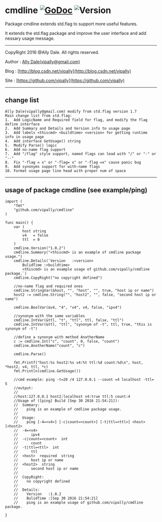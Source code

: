 # cmdline [![GoDoc](https://godoc.org/github.com/vipally/cmdline?status.svg)](https://godoc.org/github.com/vipally/cmdline) ![Version](https://img.shields.io/badge/version-2.0.0.final-green.svg)
Package cmdline extends std.flag to support more useful features.

It extends the std.flag package and improve the user interface and add nessary usage message.

***

CopyRight 2016 @Ally Dale. All rights reserved.
	
Author  : [Ally Dale(vipally@gmail.com)](mailto://vipally@gmail.com)

Blog    : [http://blog.csdn.net/vipally](http://blog.csdn.net/vipally)

Site    : [https://github.com/vipally](https://github.com/vipally)

****

## change list

	Ally Dale(vipally@gmail.com) modify from std.flag version 1.7
	Main change list from std.flag:
	1.  Add LogicName and Required field for flag, and modify the flag define interface
	2.  Add Summary and Details and Version info to usage page
	3.  Add labels <thiscmd> <buildtime> <version> for getting runtime info in usage page
	4.  Add interface GetUsage() string
	5.  Modify Parse() logic
	6.  Add no-name flag support
	7.  Add "/flag" style support, named flags can lead with "/" or "-" or "--"
	8.  Fix "-flag = x" or "-flag= x" or "-flag =x" cause panic bug
	9.  Add synonyms support for with-name flags
	10. Format usage page line head with proper num of space

****

## usage of package cmdline (see example/ping)
	
    import (
    	"fmt"
    	"github.com/vipally/cmdline"
    )

    func main() {
        var (
        	host string
        	v4   = false
        	ttl  = 0
        )
        cmdline.Version("1.0.2")
        cmdline.Summary("<thiscmd> is an example of cmdline package usage.")
        cmdline.Details(`Version   :<version>
            BulidTime :<buildtime>
            <thiscmd> is an example usage of github.com/vipally/cmdline package.`)
        cmdline.CopyRight("no copyright defined")
        
        //no-name flag and required ones
        cmdline.StringVar(&host, "", "host", "", true, "host ip or name")
        host2 := cmdline.String("", "host2", "", false, "second host ip or name")
        
        cmdline.BoolVar(&v4, "4", "v4", v4, false, "ipv4")
        
        //synonym with the same variables
        cmdline.IntVar(&ttl, "t", "ttl", ttl, false, "ttl")
        cmdline.IntVar(&ttl, "ttl", "synonym of -t", ttl, true, "this is synonym of -t")
        
        //define a synonym with method AnotherName
        c := cmdline.Int("c", "count", 0, false, "count")
        cmdline.AnotherName("count", "c")
        
        cmdline.Parse()
        
        fmt.Printf("host:%s host2:%s v4:%t ttl:%d count:%d\n", host, *host2, v4, ttl, *c)
        fmt.Println(cmdline.GetUsage())
        
        //cmd example: ping -t=20 /4 127.0.0.1 --count =4 localhost -ttl= 5
        //output:
		//
        //host:127.0.0.1 host2:localhost v4:true ttl:5 count:4
        //Usage of ([ping] Build [Sep 30 2016 21:54:21]):
        //  Summary:
        //    ping is an example of cmdline package usage.
        //
        //  Usage:
        //    ping [-4=<v4>] [-c|count=<count>] [-t|ttl=<ttl>] <host> [<host2>
        //  -4=<v4>
        //      ipv4
        //  -c|count=<count>  int
        //      count
        //  -t|ttl=<ttl>  int
        //      ttl
        //  <host>  required  string
        //      host ip or name
        //  <host2>  string
        //      second host ip or name
        //
        //  CopyRight:
        //    no copyright defined
        //
        //  Details:
        //    Version   :1.0.2
        //    BulidTime :[Sep 30 2016 21:54:21]
        //    ping is an example usage of github.com/vipally/cmdline package.

    }
